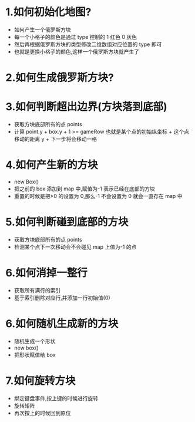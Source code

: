 <!--
 * @Author: 一尾流莺
 * @Description:游戏构建过程
 * @Date: 2021-10-14 14:47:09
 * @LastEditTime: 2021-10-18 19:04:40
 * @FilePath: \elsfk3\README.md
-->

# 1.如何初始化地图?

- 如何产生一个俄罗斯方块
- 每一个小格子的颜色是通过 type 控制的 1 红色 0 灰色
- 然后再根据俄罗斯方块的类型修改二维数组对应位置的 type 即可
- 也就是更换小格子的颜色,这样一个俄罗斯方块就产生了

# 2.如何生成俄罗斯方块?

# 3.如何判断超出边界(方块落到底部)

- 获取方块底部所有的点 points
- 计算 point.y + box.y + 1 >= gameRow 也就是某个点的初始纵坐标 + 这个点移动的距离 y + 下一步将会移动一格

# 4.如何产生新的方块

- new Box()
- 把之前的 box 添加到 map 中,赋值为-1 表示已经在底部的方块
- 重置的时候是把>0 的设置为 0,那么-1 不会设置为 0 就会一直存在 map 中

# 5.如何判断碰到底部的方块

- 获取方块底部所有的点 points
- 检测某个点下一次移动会不会碰见 map 上值为-1 的点

# 6.如何消掉一整行

- 获取所有满行的索引
- 基于索引删除对应行,并添加一行初始值(0)

# 6.如何随机生成新的方块

- 随机生成一个形状
- new box()
- 把形状赋值给 box

# 7.如何旋转方块

- 绑定键盘事件,按上键的时候进行旋转
- 旋转矩阵
- 再次按上的时候回到原位
